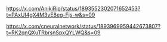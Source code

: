 https://x.com/AnikiRip/status/1893552302071652453?t=PAxUI4gX4M3vE8eg-Fjs-w&s=09

https://x.com/cneuralnetwork/status/1893969959442673807?t=RK2qnQXuTRbrsnSpxQYLWQ&s=09